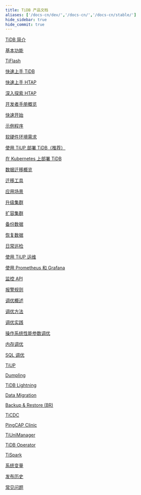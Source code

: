 ```yaml
---
title: TiDB 产品文档
aliases: ['/docs-cn/dev/','/docs-cn/','/docs-cn/stable/']
hide_sidebar: true
hide_commit: true
---
```


<LearningPathContainer platform="tidb" title="TiDB" subTitle="TiDB 是 PingCAP 公司自主设计、研发的开源分布式关系型数据库。您可以在这里查看概念介绍、操作指南、应用开发、参考等产品文档。">

<LearningPath label="了解" icon="cloud1">

[TiDB 简介](https://docs.pingcap.com/zh/tidb/v6.4/overview)

[基本功能](https://docs.pingcap.com/zh/tidb/v6.4/basic-features)

[TiFlash](https://docs.pingcap.com/zh/tidb/v6.4/tiflash-overview)

</LearningPath>

<LearningPath label="试用" icon="cloud5">

[快速上手 TiDB](https://docs.pingcap.com/zh/tidb/v6.4/quick-start-with-tidb)

[快速上手 HTAP](https://docs.pingcap.com/zh/tidb/v6.4/quick-start-with-htap)

[深入探索 HTAP](https://docs.pingcap.com/zh/tidb/v6.4/explore-htap)

</LearningPath>

<LearningPath label="开发" icon="doc8">

[开发者手册概览](https://docs.pingcap.com/zh/tidb/v6.4/dev-guide-overview)

[快速开始](https://docs.pingcap.com/zh/tidb/v6.4/dev-guide-build-cluster-in-cloud)

[示例程序](https://docs.pingcap.com/zh/tidb/v6.4/dev-guide-sample-application-spring-boot)

</LearningPath>

<LearningPath label="部署" icon="deploy">

[软硬件环境需求](https://docs.pingcap.com/zh/tidb/v6.4/hardware-and-software-requirements)

[使用 TiUP 部署 TiDB（推荐）](https://docs.pingcap.com/zh/tidb/v6.4/production-deployment-using-tiup)

[在 Kubernetes 上部署 TiDB](https://docs.pingcap.com/zh/tidb/v6.4/tidb-in-kubernetes)

</LearningPath>

<LearningPath label="迁移" icon="cloud3">

[数据迁移概览](https://docs.pingcap.com/zh/tidb/v6.4/migration-overview)

[迁移工具](https://docs.pingcap.com/zh/tidb/v6.4/migration-tools)

[应用场景](https://docs.pingcap.com/zh/tidb/v6.4/migrate-aurora-to-tidb)

</LearningPath>

<LearningPath label="运维" icon="maintain">

[升级集群](https://docs.pingcap.com/zh/tidb/v6.4/upgrade-tidb-using-tiup)

[扩容集群](https://docs.pingcap.com/zh/tidb/v6.4/scale-tidb-using-tiup)

[备份数据](https://docs.pingcap.com/zh/tidb/v6.4/br-usage-backup)

[恢复数据](https://docs.pingcap.com/zh/tidb/v6.4/br-usage-restore)

[日常巡检](https://docs.pingcap.com/zh/tidb/v6.4/daily-check)

[使用 TiUP 运维](https://docs.pingcap.com/zh/tidb/v6.4/maintain-tidb-using-tiup)

</LearningPath>

<LearningPath label="监控" icon="cloud6">

[使用 Prometheus 和 Grafana](https://docs.pingcap.com/zh/tidb/v6.4/tidb-monitoring-framework)

[监控 API](https://docs.pingcap.com/zh/tidb/v6.4/tidb-monitoring-api)

[报警规则](https://docs.pingcap.com/zh/tidb/v6.4/alert-rules)

</LearningPath>

<LearningPath label="调优" icon="tidb-cloud-tune">

[调优概述](https://docs.pingcap.com/zh/tidb/v6.4/performance-tuning-overview)

[调优方法](https://docs.pingcap.com/zh/tidb/v6.4/performance-tuning-methods)

[调优实践](https://docs.pingcap.com/zh/tidb/v6.4/performance-tuning-practices)

[操作系统性能参数调优](https://docs.pingcap.com/zh/tidb/v6.4/tune-operating-system)

[内存调优](https://docs.pingcap.com/zh/tidb/v6.4/configure-memory-usage)

[SQL 调优](https://docs.pingcap.com/zh/tidb/v6.4/sql-tuning-overview)

</LearningPath>

<LearningPath label="工具" icon="doc7">

[TiUP](https://docs.pingcap.com/zh/tidb/v6.4/tiup-overview)

[Dumpling](https://docs.pingcap.com/zh/tidb/v6.4/dumpling-overview)

[TiDB Lightning](https://docs.pingcap.com/zh/tidb/v6.4/tidb-lightning-overview)

[Data Migration](https://docs.pingcap.com/zh/tidb/v6.4/dm-overview)

[Backup & Restore (BR)](https://docs.pingcap.com/zh/tidb/v6.4/backup-and-restore-overview)

[TiCDC](https://docs.pingcap.com/zh/tidb/v6.4/ticdc-overview)

[PingCAP Clinic](https://docs.pingcap.com/zh/tidb/v6.4/clinic-introduction)

[TiUniManager](https://docs.pingcap.com/zh/tidb/v6.4/tiunimanager-overview)

[TiDB Operator](https://docs.pingcap.com/zh/tidb/v6.4/tidb-operator-overview)

[TiSpark](https://docs.pingcap.com/zh/tidb/v6.4/tispark-overview)

</LearningPath>

<LearningPath label="参考" icon="cloud-dev">

[系统变量](https://docs.pingcap.com/zh/tidb/v6.4/system-variables)

[发布历史](https://docs.pingcap.com/zh/tidb/v6.4/release-notes)

[常见问题](https://docs.pingcap.com/zh/tidb/v6.4/faq-overview)

</LearningPath>

</LearningPathContainer>
